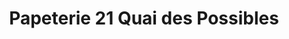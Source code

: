 ---
title: "Papeterie 21 Quai des Possibles"
url: /le-vigan/papeterie-21-quai-des-possibles/
shop: fournitures de bureau
---